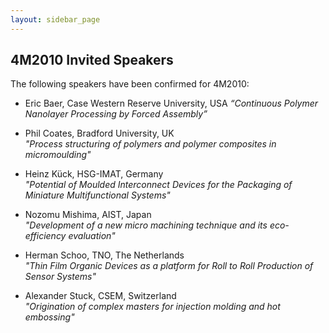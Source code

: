 ```yaml
---
layout: sidebar_page
---
```


## 4M2010 Invited Speakers

<!--break-->
The following speakers have been confirmed for 4M2010:  

* Eric Baer, Case Western Reserve University, USA 
 *“Continuous Polymer Nanolayer Processing by Forced Assembly”*  
 
* Phil Coates, Bradford University, UK   
 *"Process structuring of polymers and polymer composites in micromoulding"*  

* Heinz Kück, HSG-IMAT, Germany    
 *"Potential of Moulded Interconnect Devices for the Packaging of Miniature Multifunctional Systems"*  

* Nozomu Mishima, AIST, Japan   
  *"Development of a new micro machining technique and its eco-efficiency evaluation"*  

* Herman Schoo, TNO, The Netherlands  
  *"Thin Film Organic Devices as a platform for Roll to Roll Production of Sensor Systems"*  

* Alexander Stuck, CSEM, Switzerland   
*"Origination of complex masters for injection molding and hot embossing"*